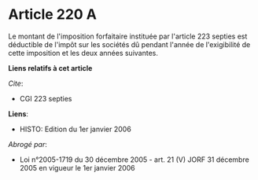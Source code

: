 # Article 220 A

Le montant de l'imposition forfaitaire instituée par l'article 223 septies est déductible de l'impôt sur les sociétés dû
pendant l'année de l'exigibilité de cette imposition et les deux années suivantes.

**Liens relatifs à cet article**

_Cite_:

  - CGI 223 septies

**Liens**:

  - HISTO: Edition du 1er janvier 2006

_Abrogé par_:

  - Loi n°2005-1719 du 30 décembre 2005 - art. 21 (V) JORF 31 décembre 2005 en vigueur le 1er janvier 2006
